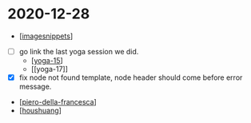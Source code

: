 # 2020-12-28

- [[imagesnippets]]
- [ ] go link the last yoga session we did.
  - [[yoga-15]]
  - [[yoga-17]]
- [x] fix node not found template, node header should come before error message.
- [[piero-della-francesca]]
- [[houshuang]]

[//begin]: # "Autogenerated link references for markdown compatibility"
[imagesnippets]: ../imagesnippets "Imagesnippets"
[yoga-15]: ../yoga-15 "Yoga 15"
[piero-della-francesca]: ../piero-della-francesca "Piero Della Francesca"
[houshuang]: ../houshuang "Houshuang"
[//end]: # "Autogenerated link references"
